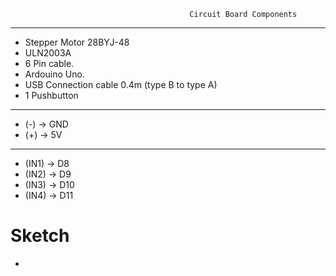                                             Circuit Board Components 
-----------------------------------------------------------

- Stepper Motor 28BYJ-48
- ULN2003A
- 6 Pin cable.
- Ardouino Uno. 
- USB Connection cable 0.4m (type B to type A)
- 1 Pushbutton



---------------------------------------------------------------

- (-) -> GND
- (+) -> 5V

---------------------------------------------------------------

- (IN1) -> D8
- (IN2) -> D9
- (IN3) -> D10
- (IN4) -> D11

# Sketch

* [](https://github.com/walwalwalides/Delphi-Collection-Arduino/blob/master/STEPPER_MOTOR_CONTROLLER/Ardouino%20Sketch/Circuit/SMC_Circuit.PDF)
